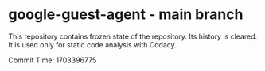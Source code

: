 # google-guest-agent - main branch

This repository contains frozen state of the repository.
Its history is cleared. It is used only for static code
analysis with Codacy.

Commit Time: 1703396775